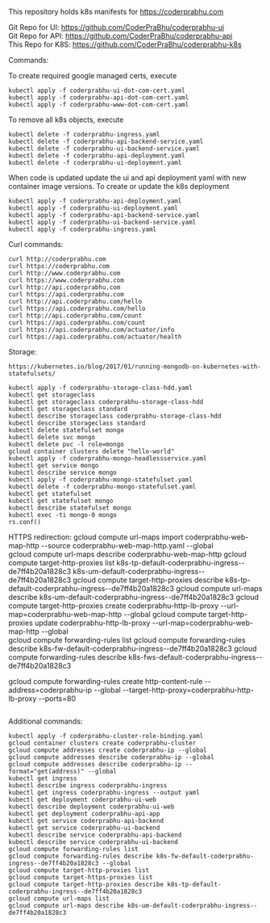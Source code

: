 This repository holds k8s manifests for https://coderprabhu.com

Git Repo for UI: https://github.com/CoderPraBhu/coderprabhu-ui  
Git Repo for API: https://github.com/CoderPraBhu/coderprabhu-api  
This Repo for K8S: https://github.com/CoderPraBhu/coderprabhu-k8s  

Commands:  

To create required google managed certs, execute
````
kubectl apply -f coderprabhu-ui-dot-com-cert.yaml  
kubectl apply -f coderprabhu-api-dot-com-cert.yaml  
kubectl apply -f coderprabhu-www-dot-com-cert.yaml  
````
To remove all k8s objects, execute
````
kubectl delete -f coderprabhu-ingress.yaml 
kubectl delete -f coderprabhu-api-backend-service.yaml  
kubectl delete -f coderprabhu-ui-backend-service.yaml  
kubectl delete -f coderprabhu-api-deployment.yaml  
kubectl delete -f coderprabhu-ui-deployment.yaml  
````
When code is updated update the ui and api deployment yaml with new 
container image versions.
To create or update the k8s deployment
````
kubectl apply -f coderprabhu-api-deployment.yaml  
kubectl apply -f coderprabhu-ui-deployment.yaml  
kubectl apply -f coderprabhu-api-backend-service.yaml  
kubectl apply -f coderprabhu-ui-backend-service.yaml  
kubectl apply -f coderprabhu-ingress.yaml 
````
Curl commands:   
````
curl http://coderprabhu.com
curl https://coderprabhu.com
curl http://www.coderprabhu.com
curl https://www.coderprabhu.com
curl http://api.coderprabhu.com
curl https://api.coderprabhu.com
curl http://api.coderprabhu.com/hello
curl https://api.coderprabhu.com/hello
curl http://api.coderprabhu.com/count
curl https://api.coderprabhu.com/count
curl https://api.coderprabhu.com/actuator/info
curl https://api.coderprabhu.com/actuator/health
````   
Storage:  
```
https://kubernetes.io/blog/2017/01/running-mongodb-on-kubernetes-with-statefulsets/

kubectl apply -f coderprabhu-storage-class-hdd.yaml
kubectl get storageclass
kubectl get storageclass coderprabhu-storage-class-hdd
kubectl get storageclass standard
kubectl describe storageclass coderprabhu-storage-class-hdd
kubectl describe storageclass standard
kubectl delete statefulset mongo
kubectl delete svc mongo
kubectl delete pvc -l role=mongo
gcloud container clusters delete "hello-world"
kubectl apply -f coderprabhu-mongo-headlessservice.yaml
kubectl get service mongo
kubectl describe service mongo
kubectl apply -f coderprabhu-mongo-statefulset.yaml
kubectl delete -f coderprabhu-mongo-statefulset.yaml
kubectl get statefulset
kubectl get statefulset mongo
kubectl describe statefulset mongo
kubectl exec -ti mongo-0 mongo
rs.conf()
```
HTTPS redirection:
gcloud compute url-maps import coderprabhu-web-map-http --source coderprabhu-web-map-http.yaml --global  
gcloud compute url-maps describe coderprabhu-web-map-http
gcloud compute target-http-proxies list
k8s-tp-default-coderprabhu-ingress--de7ff4b20a1828c3  k8s-um-default-coderprabhu-ingress--de7ff4b20a1828c3
gcloud compute target-http-proxies describe k8s-tp-default-coderprabhu-ingress--de7ff4b20a1828c3
gcloud compute url-maps describe k8s-um-default-coderprabhu-ingress--de7ff4b20a1828c3
gcloud compute target-http-proxies create coderprabhu-http-lb-proxy --url-map=coderprabhu-web-map-http --global
gcloud compute target-http-proxies update coderprabhu-http-lb-proxy --url-map=coderprabhu-web-map-http --global   
gcloud compute forwarding-rules list 
gcloud compute forwarding-rules describe k8s-fw-default-coderprabhu-ingress--de7ff4b20a1828c3
gcloud compute forwarding-rules describe k8s-fws-default-coderprabhu-ingress--de7ff4b20a1828c3

gcloud compute forwarding-rules create http-content-rule --address=coderprabhu-ip --global --target-http-proxy=coderprabhu-http-lb-proxy --ports=80



```
```
Additional commands:  
```
kubectl apply -f coderprabhu-cluster-role-binding.yaml
gcloud container clusters create coderprabhu-cluster    
gcloud compute addresses create coderprabhu-ip --global  
gcloud compute addresses describe coderprabhu-ip --global
gcloud compute addresses describe coderprabhu-ip --format="get(address)" --global
kubectl get ingress
kubectl describe ingress coderprabhu-ingress
kubectl get ingress coderprabhu-ingress --output yaml
kubectl get deployment coderprabhu-ui-web
kubectl describe deployment coderprabhu-ui-web
kubectl get deployment coderprabhu-api-app
kubectl get service coderprabhu-api-backend
kubectl get service coderprabhu-ui-backend
kubectl describe service coderprabhu-api-backend
kubectl describe service coderprabhu-ui-backend
gcloud compute forwarding-rules list
gcloud compute forwarding-rules describe k8s-fw-default-coderprabhu-ingress--de7ff4b20a1828c3 --global
gcloud compute target-http-proxies list
gcloud compute target-https-proxies list
gcloud compute target-http-proxies describe k8s-tp-default-coderprabhu-ingress--de7ff4b20a1828c3
gcloud compute url-maps list
gcloud compute url-maps describe k8s-um-default-coderprabhu-ingress--de7ff4b20a1828c3
```
